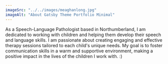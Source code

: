 ```yaml
---
imageSrc: "../../images/meaghanlong.jpg"
imageAlt: "About Gatsby Theme Portfolio Minimal"
---
```



As a Speech-Language Pathologist based in Northumberland, I am dedicated to working with children and helping them develop their speech and language skills. I am passionate about creating engaging and effective therapy sessions tailored to each child's unique needs. My goal is to foster communication skills in a warm and supportive environment, making a positive impact in the lives of the children I work with. :)

